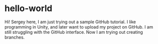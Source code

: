 # hello-world

Hi! Sergey here, I am just trying out a sample GitHub tutorial. I like programming in Unity, and later want to upload my project on GitHub. I am still struggling with the GitHub interface.
Now I am trying out creating branches.

